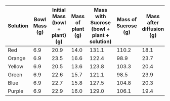 | Solution | Bowl Mass (g) | Initial Mass (bowl + plant) (g) | Mass of plant (g) | Mass with Sucrose (bowl + plant + solution) | Mass of Sucrose (g) | Mass after diffusion (g) | Mass Difference | % change |     |
| -------- | ------------- | ------------------------------- | ----------------- | ------------------------------------------- | ------------------- | ------------------------ | --------------- | -------- | --- |
| Red      | 6.9           | 20.9                            | 14.0              | 131.1                                       | 110.2               | 18.1                     |                 |          |     |
| Orange   | 6.9           | 23.5                            | 16.6              | 122.4                                       | 98.9                | 23.7                     |                 |          |     |
| Yellow   | 6.9           | 20.5                            | 13.6              | 123.8                                       | 103.3               | 20.4                     |                 |          |     |
| Green    | 6.9           | 22.6                            | 15.7              | 121.1                                       | 98.5                | 23.9                     |                 |          |     |
| Blue     | 6.9           | 22.7                            | 15.8              | 127.5                                       | 104.8               | 20.3                     |                 |          |     |
| Purple   | 6.9           | 22.9                            | 16.0              | 129.0                                       | 106.1               | 19.4                     |                 |          |     |
